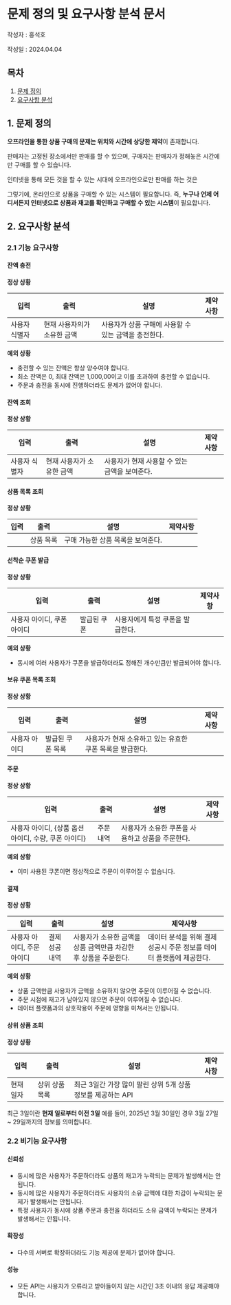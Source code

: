 # 문제 정의 및 요구사항 분석 문서
작성자 : 홍석호

작성일 : 2024.04.04

## 목차
1. [문제 정의](#1-문제-정의)
2. [요구사항 분석](#2-요구사항-분석)

## 1. 문제 정의
<b>오프라인을 통한 상품 구매의 문제는 위치와 시간에 상당한 제약</b>이 존재합니다.

판매자는 고정된 장소에서만 판매를 할 수 있으며, 구매자는 판매자가 정해놓은 시간에만 구매를 할 수 있습니다.

인터넷을 통해 모든 것을 할 수 있는 시대에 오프라인으로만 판매를 하는 것은 

그렇기에, 온라인으로 상품을 구매할 수 있는 시스템이 필요합니다.
즉, <b>누구나 언제 어디서든지 인터넷으로 상품과 재고를 확인하고 구매할 수 있는 시스템</b>이 필요합니다.

## 2. 요구사항 분석
### 2.1 기능 요구사항
#### 잔액 충전

**정상 상황**

| 입력      | 출력              | 설명                             | 제약사항 |
|---------|-----------------|--------------------------------|------|
| 사용자 식별자 | 현재 사용자의가 소유한 금액 | 사용자가 상품 구매에 사용할 수 있는 금액을 충전한다. |      |

**예외 상황**

- 충전할 수 있는 잔액은 항상 양수여야 합니다.
- 최소 잔액은 0, 최대 잔액은 1,000,00이고 이를 초과하여 충전할 수 없습니다.
- 주문과 충전을 동시에 진행하더라도 문제가 없어야 합니다.

#### 잔액 조회

**정상 상황**

| 입력      | 출력             | 설명                         | 제약사항 |
|---------|----------------|----------------------------|------|
| 사용자 식별자 | 현재 사용자가 소유한 금액 | 사용자가 현재 사용할 수 있는 금액을 보여준다. |      |

#### 상품  목록 조회

**정상 상황**

| 입력 | 출력    | 설명                  | 제약사항 |
|----|-------|---------------------|------|
|    | 상품 목록 | 구매 가능한 상품 목록을 보여준다. |      |

#### 선착순 쿠폰 발급

**정상 상황**

| 입력              | 출력     | 설명                 | 제약사항 |
|-----------------|--------|--------------------|------|
| 사용자 아이디, 쿠폰 아이디 | 발급된 쿠폰 | 사용자에게 특정 쿠폰을 발급한다. |      |

**예외 상황**

- 동시에 여러 사용자가 쿠폰을 발급하더라도 정해진 개수만큼만 발급되어야 합니다.

#### 보유 쿠폰 목록 조회

**정상 상황**

| 입력      | 출력        | 설명                               | 제약사항 |
|---------|-----------|----------------------------------|------|
| 사용자 아이디 | 발급된 쿠폰 목록 | 사용자가 현재 소유하고 있는 유효한 쿠폰 목록을 발급한다. |      |

#### 주문

**정상 상황**

| 입력                               | 출력    | 설명                          | 제약사항 |
|----------------------------------|-------|-----------------------------|------|
| 사용자 아이디, {상품 옵션 아이디, 수량, 쿠폰 아이디} | 주문 내역 | 사용자가 소유한 쿠폰을 사용하고 상품을 주문한다. |      |

**예외 상황**

- 이미 사용된 쿠폰이면 정상적으로 주문이 이루어질 수 없습니다.

#### 결제

**정상 상황**

| 입력              | 출력       | 설명                                   | 제약사항                                    |
|-----------------|----------|--------------------------------------|-----------------------------------------|
| 사용자 아이디, 주문 아이디 | 결제 성공 내역 | 사용자가 소유한 금액을 상품 금액만큼 차감한 후 상품을 주문한다. | 데이터 분석을 위해 결제 성공시 주문 정보를 데이터 플랫폼에 제공한다. |

**예외 상황**

- 상품 금액만큼 사용자가 금액을 소유하지 않으면 주문이 이루어질 수 없습니다.
- 주문 시점에 재고가 남아있지 않으면 주문이 이루어질 수 없습니다.
- 데이터 플랫폼과의 상호작용이 주문에 영향을 미쳐서는 안됩니다.

#### 상위 상품 조회

**정상 상황**

| 입력    | 출력       | 설명                                    | 제약사항 |
|-------|----------|---------------------------------------|------|
| 현재 일자 | 상위 상품 목록 | 최근 3일간 가장 많이 팔린 상위 5개 상품 정보를 제공하는 API |

최근 3일이란 <b>현재 일로부터 이전 3일</b> 예를 들어, 2025년 3월 30일인 경우 3월 27일 ~ 29일까지의 정보를 의미합니다. 

### 2.2 비기능 요구사항
#### 신뢰성
- 동시에 많은 사용자가 주문하더라도 상품의 재고가 누락되는 문제가 발생해서는 안됩니다.
- 동시에 많은 사용자가 주문하더라도 사용자의 소유 금액에 대한 차감이 누락되는 문제가 발생해서는 안됩니다.
- 특정 사용자가 동시에 상품 주문과 충전을 하더라도 소유 금액이 누락되는 문제가 발생해서는 안됩니다.

#### 확장성
- 다수의 서버로 확장하더라도 기능 제공에 문제가 없어야 합니다.

#### 성능
- 모든 API는 사용자가 오류라고 받아들이지 않는 시간인 3초 이내의 응답 제공해야 합니다.